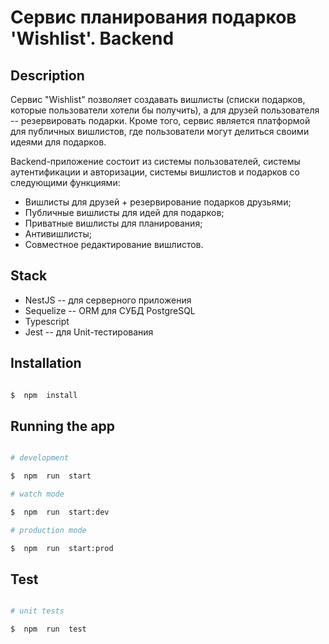 
#  Сервис планирования подарков 'Wishlist'. Backend  

##  Description

Сервис "Wishlist" позволяет создавать вишлисты (списки подарков, которые пользователи хотели бы получить), а для друзей пользователя -- резервировать подарки. Кроме того, сервис является платформой для публичных вишлистов, где пользователи могут делиться своими идеями для подарков.

Backend-приложение состоит из системы пользователей, системы аутентификации и авторизации, системы вишлистов и подарков со следующими функциями:

 - Вишлисты для друзей + резервирование подарков друзьями;
 - Публичные вишлисты для идей для подарков;
 - Приватные вишлисты для планирования;
 - Антивишлисты;
 - Совместное редактирование вишлистов.

## Stack

 - NestJS -- для серверного приложения
 - Sequelize -- ORM для СУБД PostgreSQL
 - Typescript
 - Jest -- для Unit-тестирования

##  Installation

```bash

$  npm  install

```

##  Running the app

```bash

# development

$  npm  run  start

# watch mode

$  npm  run  start:dev

# production mode

$  npm  run  start:prod

```

##  Test  

```bash

# unit tests

$  npm  run  test

```
